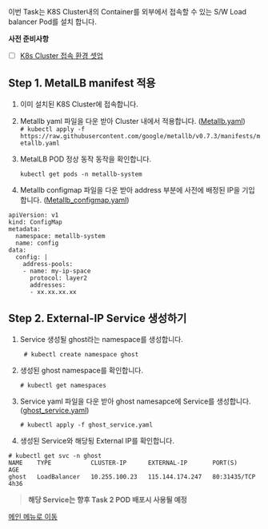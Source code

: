 이번 Task는 K8S Cluster내의 Container를 외부에서 접속할 수 있는 S/W Load balancer Pod를 설치 합니다.

**사전 준비사항** 
 - [ ] [K8s Cluster 접속 환경 셋업](https://github.com/netappkr/NDX_Handsonworkshop-/blob/master/K8s_on_MultiCloud/OnPremNKS.md)    

## Step 1. MetalLB manifest  적용 

1. 이미 설치된  K8S Cluster에 접속합니다.

2.  Metallb yaml 파일을 다운 받아 Cluster 내에서 적용합니다. ([Metallb.yaml](https://github.com/netappkr/NDX_Handsonworkshop-/blob/master/sourcefile/metallb.yaml))  
 ``` # kubectl apply -f https://raw.githubusercontent.com/google/metallb/v0.7.3/manifests/metallb.yaml ``` 
 
3.  MetalLB POD 정상 동작 동작을 확인합니다.

     ``` kubectl get pods -n metallb-system ``` 
4. Metallb configmap 파일을 다운 받아 address 부분에 사전에 배정된 IP을 기입합니다. ([Metallb_configmap.yaml](https://github.com/netappkr/NDX_Handsonworkshop-/blob/master/sourcefile/metallbconfigmap.yaml))
 <pre class=" language-undefined"><code class="prism language-&quot;NotActions&quot;: language-undefined">apiVersion: v1
kind: ConfigMap
metadata:
  namespace: metallb-system
  name: config
data:
  config: |
    address-pools:
    - name: my-ip-space
      protocol: layer2
      addresses:
      - xx.xx.xx.xx </code></pre>
## Step 2. External-IP Service  생성하기 

1. Service 생성될 ghost라는 namespace를 생성합니다.

        # kubectl create namespace ghost    
     
3. 생성된 ghost namespace를 확인합니다. 

      ``` # kubectl get namespaces ```   
4.  Service yaml 파일을 다운 받아 ghost namesapce에 Service를 생성합니다.([ghost_service.yaml](https://github.com/netappkr/NDX_Handsonworkshop-/blob/master/sourcefile/ghost_service.yaml))

        # kubectl apply -f ghost_service.yaml 
       
5.  생성된 Service와 해당됭 External IP를 확인합니다.
<pre class=" language-undefined"><code class="prism language-&quot;NotActions&quot;: language-undefined"># kubectl get svc -n ghost
NAME    TYPE           CLUSTER-IP      EXTERNAL-IP       PORT(S)        AGE
ghost   LoadBalancer   10.255.100.23   115.144.174.247   80:31435/TCP   4h36</code></pre> 

> **해당 Service는 향후 Task 2 POD 배포시 사용될 예정** 

[메인 메뉴로 이동](https://github.com/netappkr/NDX_Handsonworkshop-/)
   


<!--stackedit_data:
eyJoaXN0b3J5IjpbMjA4NDY1MjQwNCwzNzg1NDc3NTMsLTE0OD
A4NjkxMyw4Njc2OTQ4ODVdfQ==
-->